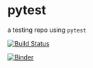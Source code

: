 # pytest
a testing repo using `pytest`

[![Build Status](https://travis-ci.org/aoyh/pytest.svg?branch=master)](https://travis-ci.org/aoyh/pytest)

[![Binder](https://mybinder.org/badge.svg)](https://mybinder.org/v2/gh/aoyh/pytest/master)
